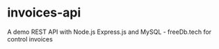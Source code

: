 # invoices-api
A demo REST API with Node.js Express.js and MySQL - freeDb.tech for control invoices
